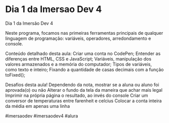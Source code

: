 # Dia 1 da Imersao Dev 4
Dia 1 da Imersão Dev 4

Neste programa, focamos nas primeiras ferramentas principais de qualquer linguagem de programação: variáveis, operadores, arredondamento e console.



Conteúdo detalhado desta aula:
Criar uma conta no CodePen;
Entender as diferenças entre HTML, CSS e JavaScript;
Variáveis, manipulação dos valores armazenados e a memória do computador;
Tipos de variáveis, como texto e inteiro;
Fixando a quantidade de casas decimais com a função toFixed();


Desafios desta aula!
Dependendo da nota, mostrar se a aluna ou aluno foi aprovada(o) ou não
Alterar o fundo da tela da maneira que achar mais legal
Imprimir na própria página o resultado, ao invés do console
Criar um conversor de temperaturas entre farenheit e celcius
Colocar a conta inteira da média em apenas uma linha

#imersaodev #imersaodev4 #alura
